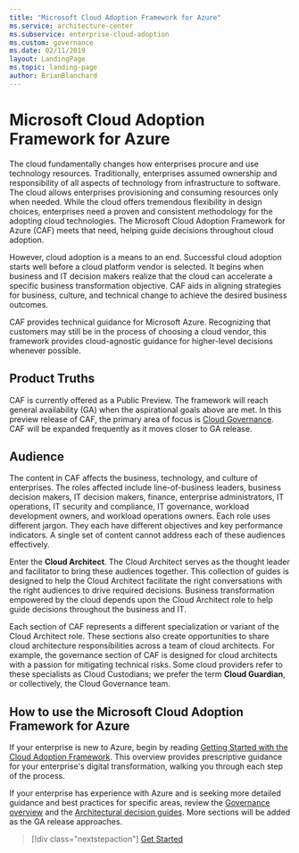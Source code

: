 ```yaml
---
title: "Microsoft Cloud Adoption Framework for Azure"
ms.service: architecture-center
ms.subservice: enterprise-cloud-adoption
ms.custom: governance
ms.date: 02/11/2019
layout: LandingPage
ms.topic: landing-page
author: BrianBlanchard
---
```


# Microsoft Cloud Adoption Framework for Azure

The cloud fundamentally changes how enterprises procure and use technology resources. Traditionally, enterprises assumed ownership and responsibility of all aspects of technology from infrastructure to software. The cloud allows enterprises provisioning and consuming resources only when needed. While the cloud offers tremendous flexibility in design choices, enterprises need a proven and consistent methodology for the adopting cloud technologies. The Microsoft Cloud Adoption Framework for Azure (CAF) meets that need, helping guide decisions throughout cloud adoption.

However, cloud adoption is a means to an end. Successful cloud adoption starts well before a cloud platform vendor is selected. It begins when business and IT decision makers realize that the cloud can accelerate a specific business transformation objective. CAF aids in aligning strategies for business, culture, and technical change to achieve the desired business outcomes.

CAF provides technical guidance for Microsoft Azure. Recognizing that customers may still be in the process of choosing a cloud vendor, this framework provides cloud-agnostic guidance for higher-level decisions whenever possible.

## Product Truths

CAF is currently offered as a Public Preview. The framework will reach general availability (GA) when the aspirational goals above are met. In this preview release of CAF, the primary area of focus is [Cloud Governance](./governance/journeys/overview.md). CAF will be expanded frequently as it moves closer to GA release.

## Audience

The content in CAF affects the business, technology, and culture of enterprises. The roles affected include line-of-business leaders, business decision makers, IT decision makers, finance, enterprise administrators, IT operations, IT security and compliance, IT governance, workload development owners, and workload operations owners. Each role uses different jargon. They each have different objectives and key performance indicators. A single set of content cannot address each of these audiences effectively.

Enter the **Cloud Architect**. The Cloud Architect serves as the thought leader and facilitator to bring these audiences together. This collection of guides is designed to help the Cloud Architect facilitate the right conversations with the right audiences to drive required decisions. Business transformation empowered by the cloud depends upon the Cloud Architect role to help guide decisions throughout the business and IT.

Each section of CAF represents a different specialization or variant of the Cloud Architect role. These sections also create opportunities to share cloud architecture responsibilities across a team of cloud architects. For example, the governance section of CAF is designed for cloud architects with a passion for mitigating technical risks. Some cloud providers refer to these specialists as Cloud Custodians; we prefer the term **Cloud Guardian**, or collectively, the Cloud Governance team.

## How to use the Microsoft Cloud Adoption Framework for Azure

If your enterprise is new to Azure, begin by reading [Getting Started with the Cloud Adoption Framework](./getting-started/overview.md). This overview provides prescriptive guidance for your enterprise's digital transformation, walking you through each step of the process.

If your enterprise has experience with Azure and is seeking more detailed guidance and best practices for specific areas, review the [Governance overview](./governance/overview.md) and the [Architectural decision guides](./decision-guides/overview.md). More sections will be added as the GA release approaches.

> [!div class="nextstepaction"]
> [Get Started](./getting-started/overview.md)
